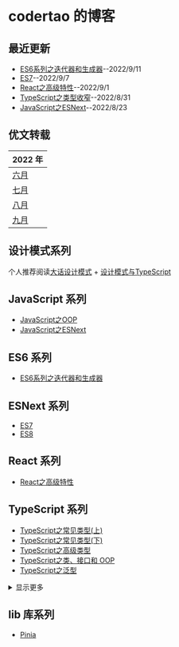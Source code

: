 # codertao 的博客

## 最近更新

- [ES6系列之迭代器和生成器](https://github.com/likesandy/blog/issues/27)--2022/9/11
- [ES7](https://github.com/likesandy/blog/issues/5)--2022/9/7
- [React之高级特性](https://github.com/likesandy/blog/issues/24)--2022/9/1
- [TypeScript之类型收窄](https://github.com/likesandy/blog/issues/8)--2022/8/31
- [JavaScript之ESNext](https://github.com/likesandy/blog/issues/20)--2022/8/23

## 优文转载

| 2022 年                                            | 
| -------------------------------------------------- | 
| [六月](https://github.com/likesandy/blog/issues/3) |       
| [七月](https://github.com/likesandy/blog/issues/4) |        
| [八月](https://github.com/likesandy/blog/issues/15) |      
| [九月](https://github.com/likesandy/blog/issues/25) |      

## 设计模式系列

个人推荐阅读[大话设计模式](https://book.douban.com/subject/2334288/) + [设计模式与TypeScript](https://refactoringguru.cn/design-patterns/typescript)

## JavaScript 系列

- [JavaScript之OOP](https://github.com/likesandy/blog/issues/14)
- [JavaScript之ESNext](https://github.com/likesandy/blog/issues/20)

## ES6 系列

- [ES6系列之迭代器和生成器](https://github.com/likesandy/blog/issues/27)


## ESNext 系列

-  [ES7](https://github.com/likesandy/blog/issues/5)
-  [ES8](https://github.com/likesandy/blog/issues/6)

## React 系列
- [React之高级特性](https://github.com/likesandy/blog/issues/24)

## TypeScript 系列

- [TypeScript之常见类型(上)](https://github.com/likesandy/blog/issues/2)
- [TypeScript之常见类型(下)](https://github.com/likesandy/blog/issues/7)
- [TypeScript之高级类型](https://github.com/likesandy/blog/issues/15)
- [TypeScript之类、接口和 OOP](https://github.com/likesandy/blog/issues/17)
- [TypeScript之泛型](https://github.com/likesandy/blog/issues/1)

<details>
<summary>显示更多</summary>

- [TypeScript之类型缩小](https://github.com/likesandy/blog/issues/8)
- [TypeScript之模块](https://github.com/likesandy/blog/issues/18)
- [TypeScript之集成JS](https://github.com/likesandy/blog/issues/19)
<!--- [TypeScript之函数](https://github.com/likesandy/blog/issues/9)
- [TypeScript之类](https://github.com/likesandy/blog/issues/10)
- [TypeScript之对象类型](https://github.com/likesandy/blog/issues/11) -->
</details>

## lib 库系列
- [Pinia](https://github.com/likesandy/blog/issues/12)

